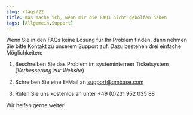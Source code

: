 ```yaml
---
slug: /faqs/22
title: Was mache ich, wenn mir die FAQs nicht geholfen haben
tags: [Allgemein,Support]
---
```

Wenn Sie in den FAQs keine Lösung für Ihr Problem finden, dann nehmen Sie bitte Kontakt zu unserem Support auf. Dazu bestehen drei einfache Möglichkeiten:

1.  Beschreiben Sie das Problem im systeminternen Ticketsystem (*Verbesserung zur Website*)

2.  Schreiben Sie eine E-Mail an [support@qmbase.com](mailto:support@qmbase.com)

3.  Rufen Sie uns kostenlos an unter +49 (0)231 952 035 88

Wir helfen gerne weiter!